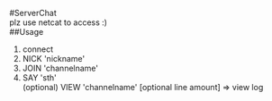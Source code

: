 #ServerChat  
plz use netcat to access :)  
##Usage  
1. connect  
2. NICK 'nickname'  
3. JOIN 'channelname'  
4. SAY 'sth'  
(optional) VIEW 'channelname' [optional line amount] => view log  
